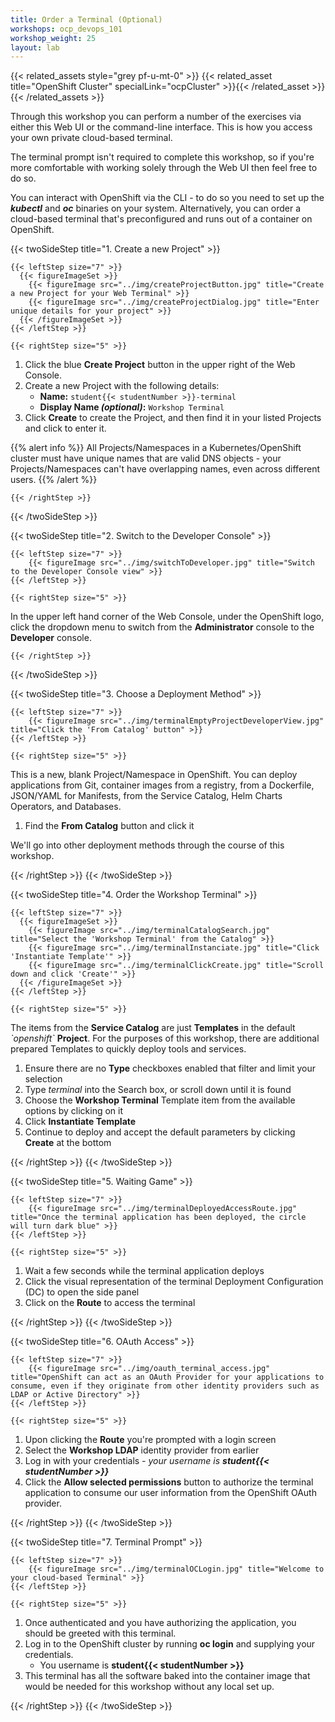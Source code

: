 ```yaml
---
title: Order a Terminal (Optional)
workshops: ocp_devops_101
workshop_weight: 25
layout: lab
---
```


{{< related_assets style="grey pf-u-mt-0" >}}
  {{< related_asset title="OpenShift Cluster" specialLink="ocpCluster" >}}{{< /related_asset >}}
{{< /related_assets >}}

Through this workshop you can perform a number of the exercises via either this Web UI or the command-line interface.  This is how you access your own private cloud-based terminal.

The terminal prompt isn't required to complete this workshop, so if you're more comfortable with working solely through the Web UI then feel free to do so.

You can interact with OpenShift via the CLI - to do so you need to set up the ***kubectl*** and ***oc*** binaries on your system.  Alternatively, you can order a cloud-based terminal that's preconfigured and runs out of a container on OpenShift.

{{< twoSideStep title="1. Create a new Project" >}}
    
    {{< leftStep size="7" >}}
      {{< figureImageSet >}}
        {{< figureImage src="../img/createProjectButton.jpg" title="Create a new Project for your Web Terminal" >}}
        {{< figureImage src="../img/createProjectDialog.jpg" title="Enter unique details for your project" >}}
      {{< /figureImageSet >}}
    {{< /leftStep >}}

    {{< rightStep size="5" >}}

<ol>
  <li>Click the blue <strong>Create Project</strong> button in the upper right of the Web Console.</li>
  <li>Create a new Project with the following details:
    <ul>
      <li><strong>Name:</strong> <code>student{{< studentNumber >}}-terminal</code></li>
      <li><strong>Display Name <em>(optional)</em>:</strong> <code>Workshop Terminal</code></li>
    </ul>
  </li>
  <li>Click <strong>Create</strong> to create the Project, and then find it in your listed Projects and click to enter it.</li>
</ol>

{{% alert info %}}
All Projects/Namespaces in a Kubernetes/OpenShift cluster must have unique names that are valid DNS objects - your Projects/Namespaces can't have overlapping names, even across different users.
{{% /alert %}}

    {{< /rightStep >}}
{{< /twoSideStep >}}

{{< twoSideStep title="2. Switch to the Developer Console" >}}
    
    {{< leftStep size="7" >}}
        {{< figureImage src="../img/switchToDeveloper.jpg" title="Switch to the Developer Console view" >}}
    {{< /leftStep >}}

    {{< rightStep size="5" >}}

<p>In the upper left hand corner of the Web Console, under the OpenShift logo, click the dropdown menu to switch from the <strong>Administrator</strong> console to the <strong>Developer</strong> console.</p>

    {{< /rightStep >}}
{{< /twoSideStep >}}

{{< twoSideStep title="3. Choose a Deployment Method" >}}
    
    {{< leftStep size="7" >}}
        {{< figureImage src="../img/terminalEmptyProjectDeveloperView.jpg" title="Click the 'From Catalog' button" >}}
    {{< /leftStep >}}

    {{< rightStep size="5" >}}

<p>This is a new, blank Project/Namespace in OpenShift.  You can deploy applications from Git, container images from a registry, from a Dockerfile, JSON/YAML for Manifests, from the Service Catalog, Helm Charts Operators, and Databases.</p>
<ol>
  <li>Find the <strong>From Catalog</strong> button and click it</li>
</ol>
<p>We'll go into other deployment methods through the course of this workshop.</p>
    {{< /rightStep >}}
{{< /twoSideStep >}}

{{< twoSideStep title="4. Order the Workshop Terminal" >}}
    
    {{< leftStep size="7" >}}
      {{< figureImageSet >}}
        {{< figureImage src="../img/terminalCatalogSearch.jpg" title="Select the 'Workshop Terminal' from the Catalog" >}}
        {{< figureImage src="../img/terminalInstanciate.jpg" title="Click 'Instantiate Template'" >}}
        {{< figureImage src="../img/terminalClickCreate.jpg" title="Scroll down and click 'Create'" >}}
      {{< /figureImageSet >}}
    {{< /leftStep >}}

    {{< rightStep size="5" >}}

<p>The items from the <strong>Service Catalog</strong> are just <strong>Templates</strong> in the default <em>`openshift`</em> <strong>Project</strong>.  For the purposes of this workshop, there are additional prepared Templates to quickly deploy tools and services.</p>
<ol>
  <li>Ensure there are no <strong>Type</strong> checkboxes enabled that filter and limit your selection</li>
  <li>Type <em>terminal</em> into the Search box, or scroll down until it is found</li>
  <li>Choose the <strong>Workshop Terminal</strong> Template item from the available options by clicking on it</li>
  <li>Click <strong>Instantiate Template</strong></li>
  <li>Continue to deploy and accept the default parameters by clicking <strong>Create</strong> at the bottom</li>
</ol>
    {{< /rightStep >}}
{{< /twoSideStep >}}

{{< twoSideStep title="5. Waiting Game" >}}
    
    {{< leftStep size="7" >}}
        {{< figureImage src="../img/terminalDeployedAccessRoute.jpg" title="Once the terminal application has been deployed, the circle will turn dark blue" >}}
    {{< /leftStep >}}

    {{< rightStep size="5" >}}

<ol>
  <li>Wait a few seconds while the terminal application deploys</li>
  <li>Click the visual representation of the terminal Deployment Configuration (DC) to open the side panel</li>
  <li>Click on the <strong>Route</strong> to access the terminal</li>
</ol>
    {{< /rightStep >}}
{{< /twoSideStep >}}

{{< twoSideStep title="6. OAuth Access" >}}
    
    {{< leftStep size="7" >}}
        {{< figureImage src="../img/oauth_terminal_access.jpg" title="OpenShift can act as an OAuth Provider for your applications to consume, even if they originate from other identity providers such as LDAP or Active Directory" >}}
    {{< /leftStep >}}

    {{< rightStep size="5" >}}
<ol>
  <li>Upon clicking the <strong>Route</strong> you're prompted with a login screen</li>
  <li>Select the <strong>Workshop LDAP</strong> identity provider from earlier</li>
  <li>Log in with your credentials <em>- your username is <strong>student{{< studentNumber >}}</strong></em></li>
  <li>Click the <strong>Allow selected permissions</strong> button to authorize the terminal application to consume our user information from the OpenShift OAuth provider.</li>
</ol>
    {{< /rightStep >}}
{{< /twoSideStep >}}

{{< twoSideStep title="7. Terminal Prompt" >}}
    
    {{< leftStep size="7" >}}
        {{< figureImage src="../img/terminalOCLogin.jpg" title="Welcome to your cloud-based Terminal" >}}
    {{< /leftStep >}}

    {{< rightStep size="5" >}}
<ol>
  <li>Once authenticated and you have authorizing the application, you should be greeted with this terminal.</li>
  <li>
    Log in to the OpenShift cluster by running <strong>oc login</strong> and supplying your credentials.
    <ul>
      <li>You username is <strong>student{{< studentNumber >}}</strong></li>
    </ul>
  </li>
  <li>This terminal has all the software baked into the container image that would be needed for this workshop without any local set up.</li>
</ol>
    {{< /rightStep >}}
{{< /twoSideStep >}}
